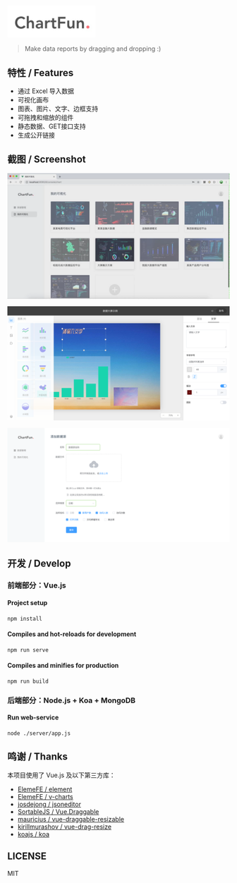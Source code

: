 <img src="./public/chartfun.png" width="200"></img>

> Make data reports by dragging and dropping :)

## 特性 / Features

* 通过 Excel 导入数据
* 可视化画布
* 图表、图片、文字、边框支持
* 可拖拽和缩放的组件
* 静态数据、GET接口支持
* 生成公开链接

## 截图 / Screenshot

![image-1](./screenshot/1.png)

![image-2](./screenshot/2.png)

![image-3](./screenshot/3.png)

## 开发 / Develop

### 前端部分：Vue.js

#### Project setup

```
npm install
```

#### Compiles and hot-reloads for development

```
npm run serve
```

#### Compiles and minifies for production

```
npm run build
```

### 后端部分：Node.js + Koa + MongoDB

#### Run web-service

```
node ./server/app.js
```



## 鸣谢 / Thanks

本项目使用了 Vue.js 及以下第三方库：

* [ElemeFE / element](https://github.com/ElemeFE/element)
* [ElemeFE / v-charts](https://github.com/ElemeFE/v-charts)
* [josdejong / jsoneditor](https://github.com/josdejong/jsoneditor)
* [SortableJS / Vue.Draggable](https://github.com/SortableJS/Vue.Draggable)
* [mauricius / vue-draggable-resizable](https://github.com/mauricius/vue-draggable-resizable)
* [kirillmurashov / vue-drag-resize](https://github.com/kirillmurashov/vue-drag-resize)
* [koajs / koa](https://github.com/koajs/koa)

## LICENSE

MIT
